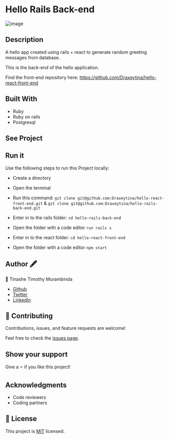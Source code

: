 # Hello Rails Back-end
![image](https://user-images.githubusercontent.com/59999191/197294850-77c38a60-10a6-446c-bb30-35147bcaf29c.png)
## Description
A hello app created using rails + react to generate random greeting messages from database.

This is the back-end of the hello application. 

Find the front-end repository here:
https://github.com/Draxeytina/hello-react-front-end


## Built With
- Ruby
- Ruby on rails
- Postgresql

## See Project


## Run it

Use the following steps to run this Project locally:

- Create a directory

- Open the terminal

- Run this command:
`git clone git@github.com:Draxeytina/hello-react-front-end.git` & `git clone git@github.com:Draxeytina/hello-rails-back-end.git`

- Enter in to the rails folder:
`cd hello-rails-back-end`

- Open the folder with a code editor
`run rails s`

- Enter in to the react folder:
`cd hello-react-front-end`

- Open the folder with a code editor
`npm start`


## Author 🖋️
👤 Tinashe Timothy Murambinda
* <a href="https://github.com/Draxeytina/">Github</a>
* <a href="https://twitter.com/tinamura2">Twitter</a>
* <a href="https://www.linkedin.com/in/timothy-tinashe-murambinda/">LinkedIn</a>


## 🤝 Contributing

Contributions, issues, and feature requests are welcome!

Feel free to check the [issues page](../../issues/).

## Show your support

Give a ⭐️ if you like this project!

## Acknowledgments
- Code reviewers
- Coding partners

## 📝 License

This project is [MIT](https://github.com/Draxeytina/hello-rails-back-end/MIT.md) licensed.
